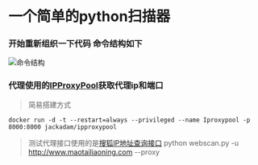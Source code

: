 # 一个简单的python扫描器

### 开始重新组织一下代码 命令结构如下
![命令结构](https://i.loli.net/2019/04/03/5ca484191e4c3.png)

### 代理使用的[IPProxyPool](https://github.com/qiyeboy/IPProxyPool)获取代理ip和端口
> 简易搭建方式
```
docker run -d -t --restart=always --privileged --name Iproxypool -p 8000:8000 jackadam/ipproxypool
```
> 测试代理接口使用的是[搜狐IP地址查询接口](http://pv.sohu.com/cityjson)
python webscan.py -u http://www.maotailiaoning.com --proxy